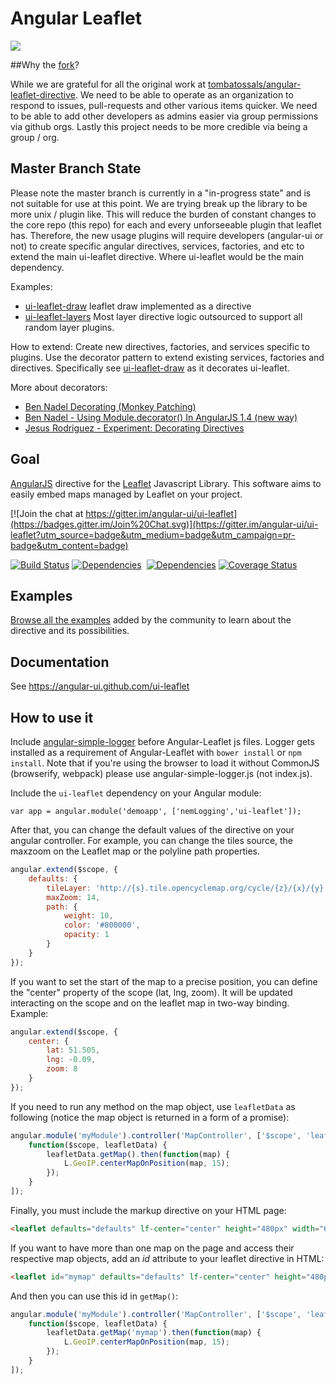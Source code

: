 # Angular Leaflet

![](https://cdn.rawgit.com/angular-ui/ui-leaflet/master/logo.svg)

##Why the [fork](https://github.com/tombatossals/angular-leaflet-directive)?

While we are grateful for all the original work at [tombatossals/angular-leaflet-directive](https://github.com/tombatossals/angular-leaflet-directive). We need to be able to operate as an organization to respond to issues, pull-requests and other various items quicker. We need to be able to add other developers as admins easier via group permissions via github orgs. Lastly this project needs to be more credible via being a group / org.

## Master Branch State

Please note the master branch is currently in a "in-progress state" and is not suitable for use at this point. We are trying
break up the library to be more unix / plugin like. This will reduce the burden of constant changes to the core repo (this repo)
for each and every unforseeable plugin that leaflet has. Therefore, the new usage plugins will require developers (angular-ui or not)
to create specific angular directives, services, factories, and etc to extend the main ui-leaflet directive. Where ui-leaflet
would be the main dependency.

Examples:

- [ui-leaflet-draw](https://github.com/angular-ui/ui-leaflet-draw) leaflet draw implemented as a directive
- [ui-leaflet-layers](https://github.com/elesdoar/ui-leaflet-layers) Most layer directive logic outsourced to support all random layer plugins.

How to extend:
Create new directives, factories, and services specific to plugins. Use the decorator pattern to extend existing services, factories and directives. Specifically see [ui-leaflet-draw](https://github.com/angular-ui/ui-leaflet-draw) as it decorates ui-leaflet.

More about decorators:

- [Ben Nadel Decorating (Monkey Patching)](http://www.bennadel.com/blog/2775-monkey-patching-the-q-service-using-provide-decorator-in-angularjs.htm)
- [Ben Nadel - Using Module.decorator() In AngularJS 1.4 (new way)](http://www.bennadel.com/blog/2870-using-module-decorator-in-angularjs-1-4.htm)
- [Jesus Rodriguez - Experiment: Decorating Directives](http://angular-tips.com/blog/2013/09/experiment-decorating-directives/)

## Goal

[AngularJS](http://angularjs.org/) directive for the [Leaflet](http://www.leafletjs.com/) Javascript
Library. This software aims to easily embed maps managed by Leaflet on your project.

[![Join the chat at https://gitter.im/angular-ui/ui-leaflet](https://badges.gitter.im/Join%20Chat.svg)](https://gitter.im/angular-ui/ui-leaflet?utm_source=badge&utm_medium=badge&utm_campaign=pr-badge&utm_content=badge)

[![Build Status](https://travis-ci.org/angular-ui/ui-leaflet.png?branch=master)](https://travis-ci.org/angular-ui/ui-leaflet) [![Dependencies](https://david-dm.org/angular-ui/ui-leaflet.svg)](https://david-dm.org/angular-ui/ui-leaflet)&nbsp;
[![Dependencies](https://david-dm.org/angular-ui/ui-leaflet/dev-status.svg)](https://david-dm.org/angular-ui/ui-leaflet) [![Coverage
Status](https://coveralls.io/repos/angular-ui/ui-leaflet/badge.png?branch=master)](http://angular-ui.github.io/ui-leaflet/coverage/PhantomJS%201.9.7%20%28Linux%29/lcov-report/dist/ui-leaflet.js.html)


## Examples

[Browse all the examples](http://angular-ui.github.io/ui-leaflet/examples/0000-viewer.html) added by the community to learn about the directive and its possibilities.

## Documentation

See https://angular-ui.github.com/ui-leaflet

## How to use it

Include [angular-simple-logger](https://github.com/nmccready/angular-simple-logger) before Angular-Leaflet js files. Logger gets installed as a requirement of Angular-Leaflet with `bower install` or `npm install`. Note that if you're using the browser to load it without CommonJS (browserify, webpack) please use angular-simple-logger.js (not index.js).

Include the `ui-leaflet` dependency on your Angular module:
```
var app = angular.module('demoapp', ['nemLogging','ui-leaflet']);
```

After that, you can change the default values of the directive on
your angular controller. For example, you can change the tiles source, the
maxzoom on the Leaflet map or the polyline path properties.

```javascript
angular.extend($scope, {
    defaults: {
        tileLayer: 'http://{s}.tile.opencyclemap.org/cycle/{z}/{x}/{y}.png',
        maxZoom: 14,
        path: {
            weight: 10,
            color: '#800000',
            opacity: 1
        }
    }
});
```

If you want to set the start of the map to a precise position, you can define
the "center" property of the scope (lat, lng, zoom). It will be updated
interacting on the scope and on the leaflet map in two-way binding. Example:
```javascript
angular.extend($scope, {
    center: {
        lat: 51.505,
        lng: -0.09,
        zoom: 8
    }
});
```

If you need to run any method on the map object, use `leafletData` as following (notice the map object is returned in a form of a promise):

```javascript
angular.module('myModule').controller('MapController', ['$scope', 'leafletData',
    function($scope, leafletData) {
        leafletData.getMap().then(function(map) {
            L.GeoIP.centerMapOnPosition(map, 15);
        });
    }
]);
```

Finally, you must include the markup directive on your HTML page:
```html
<leaflet defaults="defaults" lf-center="center" height="480px" width="640px"></leaflet>
```

If you want to have more than one map on the page and access their respective map objects, add an *id* attribute to your leaflet directive in HTML:

```html
<leaflet id="mymap" defaults="defaults" lf-center="center" height="480px" width="640px"></leaflet>
```

And then you can use this id in `getMap()`:

```javascript
angular.module('myModule').controller('MapController', ['$scope', 'leafletData',
    function($scope, leafletData) {
        leafletData.getMap('mymap').then(function(map) {
            L.GeoIP.centerMapOnPosition(map, 15);
        });
    }
]);
```
